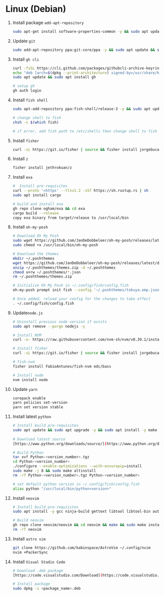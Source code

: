 # Linux (Debian)

1. Install package `add-apt-repository`
    
    ```bash
    sudo apt-get install software-properties-common -y && sudo apt update
    ```
    
2. Update `git`
    
    ```bash
    sudo add-apt-repository ppa:git-core/ppa -y && sudo apt update && sudo apt install git
    ```
    
3. Install `gh cli`
    
    ```bash
    curl -fsSL https://cli.github.com/packages/githubcli-archive-keyring.gpg | sudo dd of=/usr/share/keyrings/githubcli-archive-keyring.gpg
    echo "deb [arch=$(dpkg --print-architecture) signed-by=/usr/share/keyrings/githubcli-archive-keyring.gpg] https://cli.github.com/packages stable main" | sudo tee /etc/apt/sources.list.d/github-cli.list > /dev/null
    sudo apt update && sudo apt install gh
    
    # setup gh
    gh auth login
    ```
    
4. Install `fish shell`
    
    ```bash
    sudo apt-add-repository ppa:fish-shell/release-3 -y && sudo apt update && sudo apt install fish
    
    # change shell to fish
    chsh -s $(which fish)
    
    # if error, add fish path to /etc/shells then change shell to fish
    ```
    
5. Install `fisher`
    
    ```bash
    curl -sL https://git.io/fisher | source && fisher install jorgebucaran/fisher
    ```
    
6. Install `z`
    
    ```bash
    fisher install jethrokuan/z
    ```
    
7. Install `exa`
    
    ```bash
    #  Install pre-requisites
    curl --proto '=https' --tlsv1.2 -sSf https://sh.rustup.rs | sh
    sudo apt install cargo
    
    # build and install exa
    gh repo clone ogham/exa && cd exa
    cargo build --release
    copy exa binary from target/release to /usr/local/bin
    ```
    
8. Install `oh-my-posh`
    
    ```bash
    # Download Oh My Posh
    sudo wget https://github.com/JanDeDobbeleer/oh-my-posh/releases/latest/download/posh-linux-amd64 -O /usr/local/bin/oh-my-posh
    sudo chmod +x /usr/local/bin/oh-my-posh
    
    # Download the themes
    mkdir ~/.poshthemes
    wget https://github.com/JanDeDobbeleer/oh-my-posh/releases/latest/download/themes.zip -O ~/.poshthemes/themes.zip
    unzip ~/.poshthemes/themes.zip -d ~/.poshthemes
    chmod u+rw ~/.poshthemes/*.json
    rm ~/.poshthemes/themes.zip
    
    # Initialize Oh My Posh in ~/.config/fish/config.fish
    oh-my-posh prompt init fish --config '~/.poshthemes/takuya.omp.json' | source
    
    # Once added, reload your config for the changes to take effect
    . ~/.config/fish/config.fish
    ```
    
9. Update`node.js`
    
    ```bash
    # Uninstall previous node version if exists
    sudo apt remove --purge nodejs -y
    
    # Install NVM
    curl -o- https://raw.githubusercontent.com/nvm-sh/nvm/v0.39.1/install.sh | bash
    
    # Install fisher
    curl -sL https://git.io/fisher | source && fisher install jorgebucaran/fisher
    
    # fish-nvm
    fisher install FabioAntunes/fish-nvm edc/bass
    
    # Install node
    nvm install node
    ```
    
10. Update `yarn`
    
    ```bash
    corepack enable
    yarn policies set-version
    yarn set version stable
    ```
    
11. Install latest `python`
    
    ```bash
    # Install build pre-requisites
    sudo apt update && sudo apt upgrade -y && sudo apt install -y make build-essential libssl-dev zlib1g-dev libbz2-dev libreadline-dev libsqlite3-dev wget curl llvm libncurses5-dev libncursesw5-dev xz-utils tk-dev
     
    # Download latest source
    [https://www.python.org/downloads/source/](https://www.python.org/downloads/source/)
    
    # Build Python
    tar xvf Python-<version_number>.tgz
    cd Python-<version_number>
    ./configure --enable-optimizations --with-ensurepip=install
    sudo make -j 8 && sudo make altinstall
    rm -rf Python-<version_number>.tgz Python-<version_number>
    
    # set default python version in ~/.config/fish/config.fish
    alias python "/usr/local/bin/python<version>"
    ```
    
12. Install `neovim`

    ```bash
    # Install build pre-requisites
    sudo apt install -y gcc ninja-build gettext libtool libtool-bin autoconf automake cmake g++ pkg-config unzip curl doxygen

    # Build neovim
    gh repo clone neovim/neovim && cd neovim && make && sudo make install
    rm -rf neovim
    ```

13. Install `astro vim`

    ```bash
    git clone https://github.com/kabinspace/AstroVim ~/.config/nvim
    nvim +PackerSync
    ```

14. Install `Visual Studio Code`
    
    ```bash
    # Download .deb package
    [https://code.visualstudio.com/Download](https://code.visualstudio.com/Download)
    
    # Install package
    sudo dpkg -i <package_name>.deb
    
    ```
